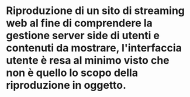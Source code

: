 # Riproduzione di un sito di streaming web al fine di comprendere la gestione server side di utenti e contenuti da mostrare, l'interfaccia utente è resa al minimo visto che non è quello lo scopo della riproduzione in oggetto.

